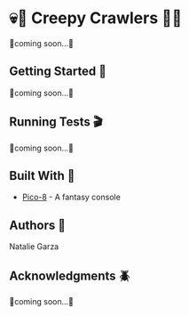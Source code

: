 # :skull::bug: Creepy Crawlers :bug::skull:
:hammer:coming soon...:wrench:

## Getting Started :floppy_disk:
:hammer:coming soon...:wrench:

## Running Tests :clapper:
:hammer:coming soon...:wrench:

## Built With :heart_decoration:
* [Pico-8](https://www.lexaloffle.com/pico-8.php) - A fantasy console

## Authors :space_invader:
Natalie Garza

## Acknowledgments :beetle:
:hammer:coming soon...:wrench:
